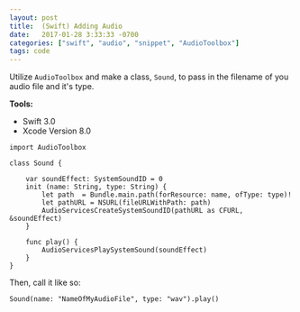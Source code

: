 ```yaml
---
layout: post
title:  (Swift) Adding Audio
date:   2017-01-28 3:33:33 -0700
categories: ["swift", "audio", "snippet", "AudioToolbox"]
tags: code
---
```


Utilize `AudioToolbox` and make a class, `Sound`, to pass in the filename of you audio file and it's type.

**Tools:**

- Swift 3.0
- Xcode Version 8.0

```
import AudioToolbox

class Sound {

    var soundEffect: SystemSoundID = 0
    init (name: String, type: String) {
        let path  = Bundle.main.path(forResource: name, ofType: type)!
        let pathURL = NSURL(fileURLWithPath: path)
        AudioServicesCreateSystemSoundID(pathURL as CFURL, &soundEffect)
    }

    func play() {
        AudioServicesPlaySystemSound(soundEffect)
    }
}
```

Then, call it like so:
```
Sound(name: "NameOfMyAudioFile", type: "wav").play()
```
